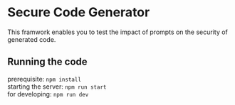 # Secure Code Generator

This framwork enables you to test the impact of prompts on the security of generated code.

## Running the code

prerequisite: `npm install`  
starting the server: `npm run start`  
for developing: `npm run dev`
